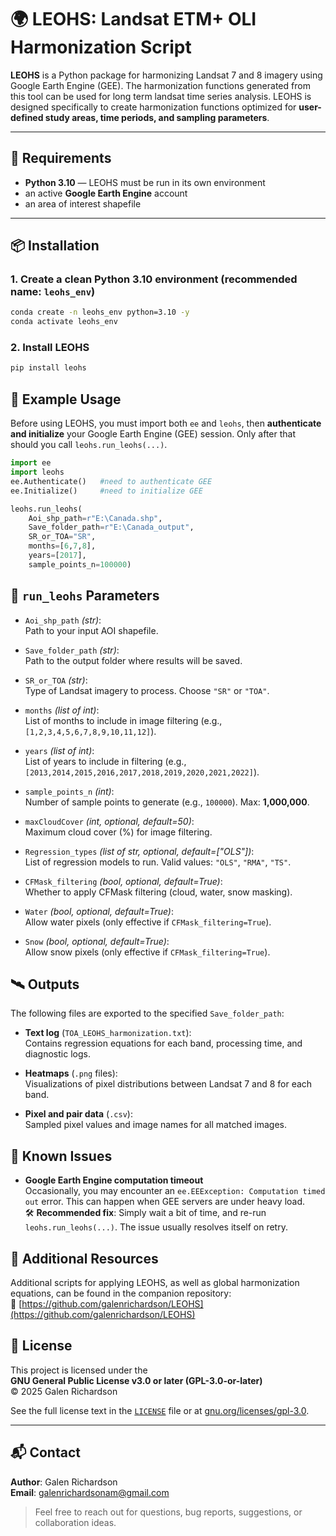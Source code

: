 # 🌍 LEOHS: Landsat ETM+ OLI Harmonization Script

**LEOHS** is a Python package for harmonizing Landsat 7 and 8 imagery using Google Earth Engine (GEE).
The harmonization functions generated from this tool can be used for long term landsat time series analysis.
LEOHS is designed specifically to create harmonization functions optimized for **user-defined study areas, time periods, and sampling parameters**.

---

## 🔧 Requirements

- **Python 3.10** — LEOHS must be run in its own environment
- an active **Google Earth Engine** account
- an area of interest shapefile

---

## 📦 Installation

### 1. Create a clean Python 3.10 environment (recommended name: `leohs_env`)
```bash
conda create -n leohs_env python=3.10 -y
conda activate leohs_env
```
### 2. Install LEOHS
```bash
pip install leohs
```

## 🚀 Example Usage
Before using LEOHS, you must import both `ee` and `leohs`, then **authenticate and initialize** your Google Earth Engine (GEE) session. Only after that should you call `leohs.run_leohs(...)`.
```python
import ee
import leohs
ee.Authenticate()   #need to authenticate GEE
ee.Initialize()     #need to initialize GEE

leohs.run_leohs(
    Aoi_shp_path=r"E:\Canada.shp",
    Save_folder_path=r"E:\Canada_output",
    SR_or_TOA="SR",
    months=[6,7,8],
    years=[2017],
    sample_points_n=100000)
```
## 🔧 `run_leohs` Parameters

- `Aoi_shp_path` *(str)*:  
  Path to your input AOI shapefile.
  
- `Save_folder_path` *(str)*:  
  Path to the output folder where results will be saved.
  
- `SR_or_TOA` *(str)*:  
  Type of Landsat imagery to process. Choose `"SR"` or `"TOA"`.

- `months` *(list of int)*:  
  List of months to include in image filtering (e.g., `[1,2,3,4,5,6,7,8,9,10,11,12]`).

- `years` *(list of int)*:  
  List of years to include in filtering (e.g., `[2013,2014,2015,2016,2017,2018,2019,2020,2021,2022]`).

- `sample_points_n` *(int)*:  
  Number of sample points to generate (e.g., `100000`). Max: **1,000,000**.

- `maxCloudCover` *(int, optional, default=50)*:  
  Maximum cloud cover (%) for image filtering.

- `Regression_types` *(list of str, optional, default=["OLS"])*:  
  List of regression models to run. Valid values: `"OLS"`, `"RMA"`, `"TS"`.

- `CFMask_filtering` *(bool, optional, default=True)*:  
  Whether to apply CFMask filtering (cloud, water, snow masking).

- `Water` *(bool, optional, default=True)*:  
  Allow water pixels (only effective if `CFMask_filtering=True`).

- `Snow` *(bool, optional, default=True)*:  
  Allow snow pixels (only effective if `CFMask_filtering=True`).
## 🛰️ Outputs

The following files are exported to the specified `Save_folder_path`:

- **Text log** (`TOA_LEOHS_harmonization.txt`):  
  Contains regression equations for each band, processing time, and diagnostic logs.

- **Heatmaps** (`.png` files):  
  Visualizations of pixel distributions between Landsat 7 and 8 for each band.

- **Pixel and pair data** (`.csv`):  
  Sampled pixel values and image names for all matched images.  


## 🐛 Known Issues

- **Google Earth Engine computation timeout**  
  Occasionally, you may encounter an `ee.EEException: Computation timed out` error. This can happen when GEE servers are under heavy load.  
  🛠️ **Recommended fix**: Simply wait a bit of time, and re-run `leohs.run_leohs(...)`. The issue usually resolves itself on retry.

## 📂 Additional Resources

Additional scripts for applying LEOHS, as well as global harmonization equations, can be found in the companion repository:  
🔗 [https://github.com/galenrichardson/LEOHS](https://github.com/galenrichardson/LEOHS)


## 📑 License

This project is licensed under the  
**GNU General Public License v3.0 or later (GPL-3.0-or-later)**  
© 2025 Galen Richardson

See the full license text in the [`LICENSE`](./LICENSE) file or at [gnu.org/licenses/gpl-3.0](https://www.gnu.org/licenses/gpl-3.0.html).

---

## 📬 Contact

**Author**: Galen Richardson  
**Email**: [galenrichardsonam@gmail.com](mailto:galenrichardsonam@gmail.com)
> Feel free to reach out for questions, bug reports, suggestions, or collaboration ideas.

